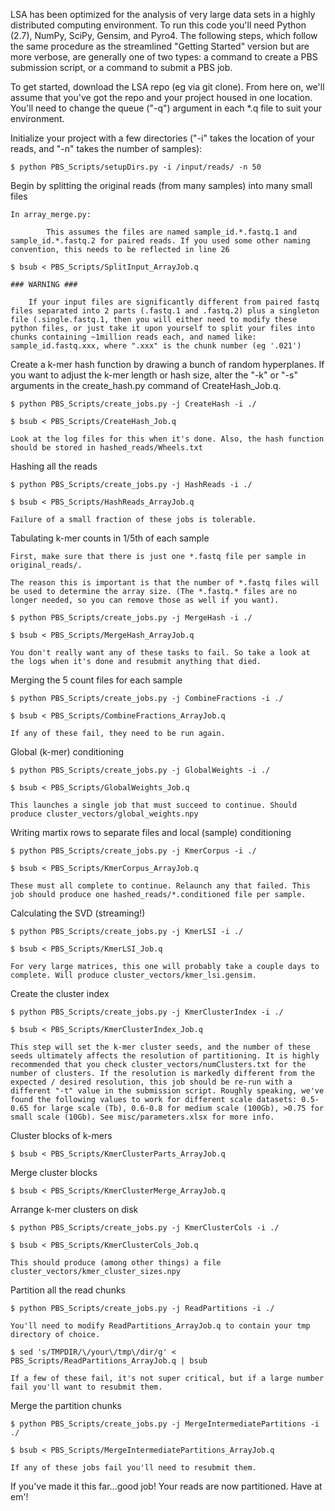 LSA has been optimized for the analysis of very large data sets in a highly distributed computing environment. To run this code you'll need Python (2.7), NumPy, SciPy, Gensim, and Pyro4. The following steps, which follow the same procedure as the streamlined "Getting Started" version but are more verbose, are generally one of two types: a command to create a PBS submission script, or a command to submit a PBS job.

To get started, download the LSA repo (eg via git clone). From here on, we'll assume that you've got the repo and your project housed in one location. You'll need to change the queue ("-q") argument in each *.q file to suit your environment.

Initialize your project with a few directories ("-i" takes the location of your reads, and "-n" takes the number of samples):

	$ python PBS_Scripts/setupDirs.py -i /input/reads/ -n 50
		
Begin by splitting the original reads (from many samples) into many small files

	In array_merge.py:
		
			This assumes the files are named sample_id.*.fastq.1 and sample_id.*.fastq.2 for paired reads. If you used some other naming convention, this needs to be reflected in line 26
			
	$ bsub < PBS_Scripts/SplitInput_ArrayJob.q
	
	### WARNING ###
	
		If your input files are significantly different from paired fastq files separated into 2 parts (.fastq.1 and .fastq.2) plus a singleton file (.single.fastq.1, then you will either need to modify these python files, or just take it upon yourself to split your files into chunks containing ~1million reads each, and named like: sample_id.fastq.xxx, where ".xxx" is the chunk number (eg '.021')
		

Create a k-mer hash function by drawing a bunch of random hyperplanes. If you want to adjust the k-mer length or hash size, alter the "-k" or "-s" arguments in the create_hash.py command of CreateHash_Job.q.

	$ python PBS_Scripts/create_jobs.py -j CreateHash -i ./
		
	$ bsub < PBS_Scripts/CreateHash_Job.q
		
	Look at the log files for this when it's done. Also, the hash function should be stored in hashed_reads/Wheels.txt
	

Hashing all the reads

	$ python PBS_Scripts/create_jobs.py -j HashReads -i ./
		
	$ bsub < PBS_Scripts/HashReads_ArrayJob.q
		
	Failure of a small fraction of these jobs is tolerable.
	

Tabulating k-mer counts in 1/5th of each sample

	First, make sure that there is just one *.fastq file per sample in original_reads/.
	
	The reason this is important is that the number of *.fastq files will be used to determine the array size. (The *.fastq.* files are no longer needed, so you can remove those as well if you want).
	
	$ python PBS_Scripts/create_jobs.py -j MergeHash -i ./
		
	$ bsub < PBS_Scripts/MergeHash_ArrayJob.q
		
	You don't really want any of these tasks to fail. So take a look at the logs when it's done and resubmit anything that died.
	

Merging the 5 count files for each sample

	$ python PBS_Scripts/create_jobs.py -j CombineFractions -i ./
		
	$ bsub < PBS_Scripts/CombineFractions_ArrayJob.q
		
	If any of these fail, they need to be run again.
	

Global (k-mer) conditioning

	$ python PBS_Scripts/create_jobs.py -j GlobalWeights -i ./
		
	$ bsub < PBS_Scripts/GlobalWeights_Job.q
		
	This launches a single job that must succeed to continue. Should produce cluster_vectors/global_weights.npy
	

Writing martix rows to separate files and local (sample) conditioning

	$ python PBS_Scripts/create_jobs.py -j KmerCorpus -i ./
		
	$ bsub < PBS_Scripts/KmerCorpus_ArrayJob.q
		
	These must all complete to continue. Relaunch any that failed. This job should produce one hashed_reads/*.conditioned file per sample.
	

Calculating the SVD (streaming!)

	$ python PBS_Scripts/create_jobs.py -j KmerLSI -i ./
	
	$ bsub < PBS_Scripts/KmerLSI_Job.q
		
	For very large matrices, this one will probably take a couple days to complete. Will produce cluster_vectors/kmer_lsi.gensim.
	

Create the cluster index

	$ python PBS_Scripts/create_jobs.py -j KmerClusterIndex -i ./
		
	$ bsub < PBS_Scripts/KmerClusterIndex_Job.q
		
	This step will set the k-mer cluster seeds, and the number of these seeds ultimately affects the resolution of partitioning. It is highly recommended that you check cluster_vectors/numClusters.txt for the number of clusters. If the resolution is markedly different from the expected / desired resolution, this job should be re-run with a different "-t" value in the submission script. Roughly speaking, we've found the following values to work for different scale datasets: 0.5-0.65 for large scale (Tb), 0.6-0.8 for medium scale (100Gb), >0.75 for small scale (10Gb). See misc/parameters.xlsx for more info.
	

Cluster blocks of k-mers

	$ bsub < PBS_Scripts/KmerClusterParts_ArrayJob.q
		

Merge cluster blocks

	$ bsub < PBS_Scripts/KmerClusterMerge_ArrayJob.q
		

Arrange k-mer clusters on disk

	$ python PBS_Scripts/create_jobs.py -j KmerClusterCols -i ./
		
	$ bsub < PBS_Scripts/KmerClusterCols_Job.q
		
	This should produce (among other things) a file cluster_vectors/kmer_cluster_sizes.npy
	

Partition all the read chunks

	$ python PBS_Scripts/create_jobs.py -j ReadPartitions -i ./
		
	You'll need to modify ReadPartitions_ArrayJob.q to contain your tmp directory of choice.
	
	$ sed 's/TMPDIR/\/your\/tmp\/dir/g' < PBS_Scripts/ReadPartitions_ArrayJob.q | bsub
		
	If a few of these fail, it's not super critical, but if a large number fail you'll want to resubmit them.
	

Merge the partition chunks

	$ python PBS_Scripts/create_jobs.py -j MergeIntermediatePartitions -i ./
		
	$ bsub < PBS_Scripts/MergeIntermediatePartitions_ArrayJob.q
		
	If any of these jobs fail you'll need to resubmit them.
	

If you've made it this far...good job! Your reads are now partitioned. Have at em'!
